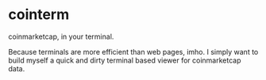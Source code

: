 # cointerm
coinmarketcap, in your terminal.

Because terminals are more efficient than web pages, imho.
I simply want to build myself a quick and dirty terminal based viewer for coinmarketcap data.
